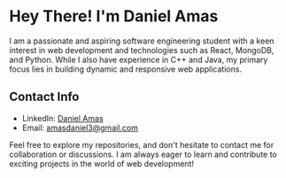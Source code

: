 # Hey There! I'm Daniel Amas

I am a passionate and aspiring software engineering student with a keen interest in web development and technologies such as React, MongoDB, and Python. While I also have experience in C++ and Java, my primary focus lies in building dynamic and responsive web applications.

## Contact Info
* LinkedIn: [Daniel Amas](linkedin.com/in/daniel-amas)
* Email: [amasdaniel3@gmail.com](amasdaniel3@gmail.com)

Feel free to explore my repositories, and don't hesitate to contact me for collaboration or discussions. I am always eager to learn and contribute to exciting projects in the world of web development!

<!---
Daniel-Amas/Daniel-Amas is a ✨ special ✨ repository because its `README.md` (this file) appears on your GitHub profile.
You can click the Preview link to take a look at your changes.
--->
